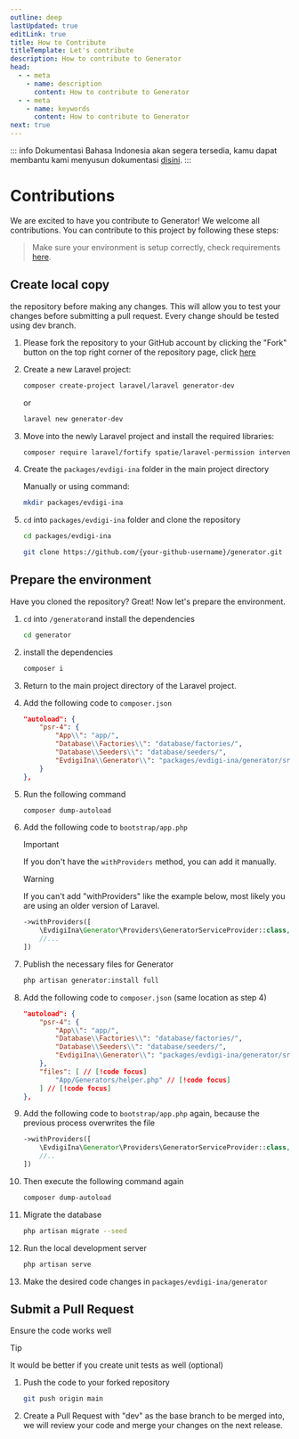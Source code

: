 ```yaml
---
outline: deep
lastUpdated: true
editLink: true
title: How to Contribute
titleTemplate: Let's contribute
description: How to contribute to Generator
head:
  - - meta
    - name: description
      content: How to contribute to Generator
  - - meta
    - name: keywords
      content: How to contribute to Generator
next: true
---
```


::: info
Dokumentasi Bahasa Indonesia akan segera tersedia, kamu dapat membantu kami menyusun dokumentasi [disini](https://github.com/Zzzul/generator-docs-next/tree/main/docs/id).
:::

# Contributions

We are excited to have you contribute to Generator! We welcome all contributions. You can contribute to this project by following these steps:

> Make sure your environment is setup correctly, check requirements [here](installation.md#requirements).

## Create local copy

the repository before making any changes. This will allow you to test your changes before submitting a pull request. Every change should be tested using dev branch.

1. Please fork the repository to your GitHub account by clicking the "Fork" button on the top right corner of the repository page, click [here](https://github.com/Evdigi-INA/generator)

2. Create a new Laravel project:

    ```sh
    composer create-project laravel/laravel generator-dev
    ```

    or

    ```sh
    laravel new generator-dev
    ```

3. Move into the newly Laravel project and install the required libraries:

    ```sh
   composer require laravel/fortify spatie/laravel-permission intervention/image-laravel yajra/laravel-datatables-oracle
    ```

4. Create the `packages/evdigi-ina` folder in the main project directory

    Manually or using command:

    ```sh
    mkdir packages/evdigi-ina
    ```

5. `cd` into `packages/evdigi-ina` folder and clone the repository

    ```sh
    cd packages/evdigi-ina
    ```

    ```bash
    git clone https://github.com/{your-github-username}/generator.git
    ```

## Prepare the environment

Have you cloned the repository? Great! Now let's prepare the environment.

1. `cd` into `/generator`and install the dependencies

    ```sh
    cd generator
    ```

2. install the dependencies

    ```sh
    composer i
    ```

3. Return to the main project directory of the Laravel project.

4. Add the following code to `composer.json`

    ```json
    "autoload": {
        "psr-4": {
            "App\\": "app/",
            "Database\\Factories\\": "database/factories/",
            "Database\\Seeders\\": "database/seeders/",
            "EvdigiIna\\Generator\\": "packages/evdigi-ina/generator/src/"  // [!code focus]
        }
    },
    ```

5. Run the following command

    ```sh
    composer dump-autoload
    ```

6. Add the following code to `bootstrap/app.php`

    > [!IMPORTANT]
    > If you don't have the `withProviders` method, you can add it manually.

    > [!WARNING]
    > If you can't add "withProviders" like the example below, most likely you are using an older version of Laravel.

    ```php
    ->withProviders([
        \EvdigiIna\Generator\Providers\GeneratorServiceProvider::class,  // [!code focus]
        //...
    ])
    ```

7.  Publish the necessary files for Generator

    ```sh
    php artisan generator:install full
    ```

8.  Add the following code to `composer.json` (same location as step 4)

    ```json
    "autoload": {
        "psr-4": {
            "App\\": "app/",
            "Database\\Factories\\": "database/factories/",
            "Database\\Seeders\\": "database/seeders/",
            "EvdigiIna\\Generator\\": "packages/evdigi-ina/generator/src/" 
        },
        "files": [ // [!code focus]
            "App/Generators/helper.php" // [!code focus]
        ] // [!code focus]
    },
    ```

9.  Add the following code to `bootstrap/app.php` again, because the previous process overwrites the file

    ```php
    ->withProviders([
        \EvdigiIna\Generator\Providers\GeneratorServiceProvider::class, // [!code focus]
        //..
    ])
    ```

10. Then execute the following command again

    ```sh
    composer dump-autoload
    ```

11. Migrate the database

    ```sh
    php artisan migrate --seed
    ```

12. Run the local development server

    ```sh
    php artisan serve
    ```

13. Make the desired code changes in `packages/evdigi-ina/generator`

## Submit a Pull Request

Ensure the code works well

> [!TIP]
> It would be better if you create unit tests as well (optional)

1. Push the code to your forked repository

    ```bash
    git push origin main
    ```

2. Create a Pull Request with "dev" as the base branch to be merged into, we will review your code and merge your changes on the next release.
